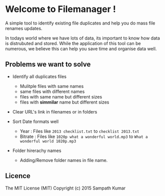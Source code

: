 
# Welcome to Filemanager !

A simple tool to identify existing file duplicates and help you do mass file renames updates.

In todays world where we have lots of data, its important to know how data is distrubuted and stored. While the application of this tool can be numerous, we believe this can help you save time and organise data well.

## Problems we want to solve
* Identify all duplicates files
    * Mulitple files with same names
    * same files with different names
    * files with same name but different sizes
    * files with **simmilar** name but different sizes

* Clear URL's link in filenames or in folders

* Sort Date formats well
    * Year : Files like `2013 checklist.txt` to `checklist 2013.txt`
    * Bitrate : Files like `1020p what a wonderful world.mp3` to `What a wonderful world 1020p.mp3`

* Folder hirerachy names
    * Adding/Remove folder names in file name.

## Licence

The MIT License (MIT) Copyright (c) 2015 Sampath Kumar
